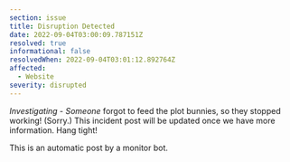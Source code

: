 ```yaml
---
section: issue
title: Disruption Detected
date: 2022-09-04T03:00:09.787151Z
resolved: true
informational: false
resolvedWhen: 2022-09-04T03:01:12.892764Z
affected:
  - Website
severity: disrupted
---
```

*Investigating* - _Someone_ forgot to feed the plot bunnies, so they stopped working! (Sorry.) This incident post will be updated once we have more information. Hang tight!

This is an automatic post by a monitor bot.
        
